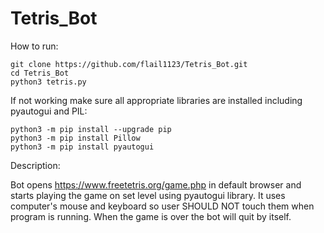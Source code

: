 # Tetris_Bot
How to run:
```
git clone https://github.com/flail1123/Tetris_Bot.git
cd Tetris_Bot
python3 tetris.py
```
If not working make sure all appropriate libraries are installed including pyautogui and PIL:
```
python3 -m pip install --upgrade pip
python3 -m pip install Pillow
python3 -m pip install pyautogui
```

Description:

Bot opens https://www.freetetris.org/game.php in default browser and starts playing the game on set level using pyautogui library. 
It uses computer's mouse and keyboard so user SHOULD NOT touch them when program is running.
When the game is over the bot will quit by itself.
